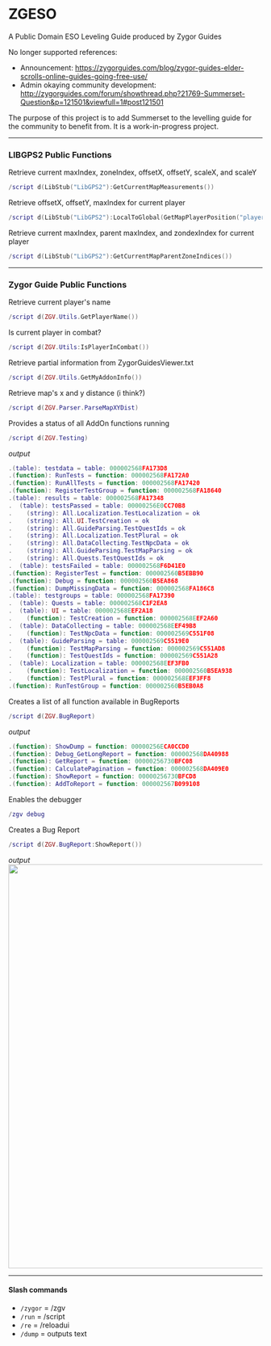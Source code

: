 # ZGESO

A Public Domain ESO Leveling Guide produced by Zygor Guides

No longer supported references:
* Announcement: https://zygorguides.com/blog/zygor-guides-elder-scrolls-online-guides-going-free-use/
* Admin okaying community development: http://zygorguides.com/forum/showthread.php?21769-Summerset-Question&p=121501&viewfull=1#post121501

The purpose of this project is to add Summerset to the levelling guide for the community to benefit from. It is a work-in-progress project.

----

### LIBGPS2 Public Functions

Retrieve current maxIndex, zoneIndex, offsetX, offsetY, scaleX, and scaleY
```lua
/script d(LibStub("LibGPS2"):GetCurrentMapMeasurements())
```

Retrieve offsetX, offsetY, maxIndex for current player
```lua
/script d(LibStub("LibGPS2"):LocalToGlobal(GetMapPlayerPosition("player")))
```

Retrieve current maxIndex, parent maxIndex, and zondexIndex for current player
``` lua
/script d(LibStub("LibGPS2"):GetCurrentMapParentZoneIndices())
```

----

### Zygor Guide Public Functions

Retrieve current player's name
```lua
/script d(ZGV.Utils.GetPlayerName())
```

Is current player in combat?
```lua
/script d(ZGV.Utils:IsPlayerInCombat())
```

 Retrieve partial information from ZygorGuidesViewer.txt
```lua
/script d(ZGV.Utils.GetMyAddonInfo())
```

Retrieve map's x and y distance (i think?)
```lua
/script d(ZGV.Parser.ParseMapXYDist)
```

Provides a status of all AddOn functions running
```lua
/script d(ZGV.Testing)
```
*output*
```lua
.(table): testdata = table: 000002568FA173D8
.(function): RunTests = function: 000002568FA172A0
.(function): RunAllTests = function: 000002568FA17420
.(function): RegisterTestGroup = function: 000002568FA18640
.(table): results = table: 000002568FA17348
.  (table): testsPassed = table: 00000256E0CC70B8
.    (string): All.Localization.TestLocalization = ok
.    (string): All.UI.TestCreation = ok
.    (string): All.GuideParsing.TestQuestIds = ok
.    (string): All.Localization.TestPlural = ok
.    (string): All.DataCollecting.TestNpcData = ok
.    (string): All.GuideParsing.TestMapParsing = ok
.    (string): All.Quests.TestQuestIds = ok
.  (table): testsFailed = table: 000002568F6D41E0
.(function): RegisterTest = function: 000002560B5EBB90
.(function): Debug = function: 000002560B5EA868
.(function): DumpMissingData = function: 000002568FA186C8
.(table): testgroups = table: 000002568FA17390
.  (table): Quests = table: 000002568C1F2EA8
.  (table): UI = table: 000002568EEF2A18
.    (function): TestCreation = function: 000002568EEF2A60
.  (table): DataCollecting = table: 000002568EEF49B8
.    (function): TestNpcData = function: 000002569C551F08
.  (table): GuideParsing = table: 000002569C5519E0
.    (function): TestMapParsing = function: 000002569C551AD8
.    (function): TestQuestIds = function: 000002569C551A28
.  (table): Localization = table: 000002568EEF3FB0
.    (function): TestLocalization = function: 000002560B5EA938
.    (function): TestPlural = function: 000002568EEF3FF8
.(function): RunTestGroup = function: 000002560B5EB0A8
```

Creates a list of all function available in BugReports
```lua
/script d(ZGV.BugReport)
```
*output*
```lua
.(function): ShowDump = function: 00000256ECA0CCD0
.(function): Debug_GetLongReport = function: 000002568DA40988
.(function): GetReport = function: 00000256730BFC08
.(function): CalculatePagination = function: 000002568DA409E0
.(function): ShowReport = function: 00000256730BFCD8
.(function): AddToReport = function: 000002567B099108
```

Enables the debugger
```lua
/zgv debug
```

Creates a Bug Report
```lua
/script d(ZGV.BugReport:ShowReport())
```
*output*<br>
<img src="https://i.imgur.com/2mqFlDw.png" width="800">

----

#### Slash commands

* `/zygor` = /zgv
* `/run` = /script
* `/re` = /reloadui
* `/dump` = outputs text

